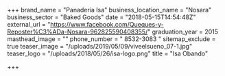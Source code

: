 +++
brand_name = "Panaderia Isa"
business_location_name = "Nosara"
business_sector = "Baked Goods"
date = "2018-05-15T14:54:48Z"
external_url = "https://www.facebook.com/Queques-y-Reposter%C3%ADa-Nosara-962825590408355/"
graduation_year = 2015
masthead_image = ""
phone_number = " 8532-3083 "
sitemap_exclude = true
teaser_image = "/uploads/2019/05/09/viveelsueno_07-1.jpg"
teaser_logo = "/uploads/2018/05/26/isa-logo.png"
title = "Isa Obando"

+++

